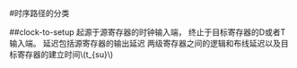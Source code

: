 <script type="text/javascript" src="http://cdn.mathjax.org/mathjax/latest/MathJax.js?config=default"></script>

#时序路径的分类

##clock-to-setup
起源于源寄存器的时钟输入端， 终止于目标寄存器的D或者T输入端。 延迟包括源寄存器的输出延迟 两级寄存器之间的逻辑和布线延迟以及目标寄存器的建立时间\\(t_{su}\\)
